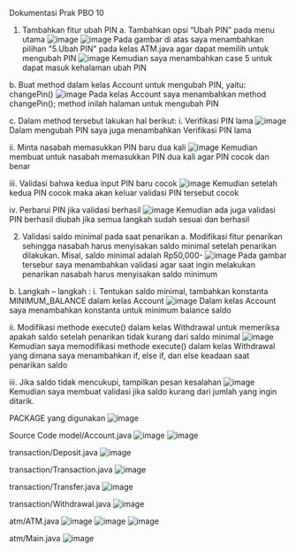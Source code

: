 Dokumentasi Prak PBO 10

1.	Tambahkan fitur ubah PIN
a.	Tambahkan opsi “Ubah PIN” pada menu utama
![image](https://github.com/user-attachments/assets/e40703a0-b51a-4ef3-a9f2-96ed9d0497e9)
![image](https://github.com/user-attachments/assets/f1d8d795-e013-4859-b854-cfef6cc8bb93)
Pada gambar di atas saya menambahkan pilihan "5.Ubah PIN" pada kelas ATM.java agar dapat memilih untuk mengubah PIN
![image](https://github.com/user-attachments/assets/bf5ea722-2999-4279-80e6-76d2f4b5599a)
Kemudian saya menambahkan case 5 untuk dapat masuk kehalaman ubah PIN

b.	Buat method dalam kelas Account untuk mengubah PIN, yaitu: changePin()
![image](https://github.com/user-attachments/assets/09acbbb6-057f-46d8-9d66-db4545b71ffa)
Pada kelas Account saya menambahkan method changePin(); method inilah halaman untuk mengubah PIN

c.	Dalam method tersebut lakukan hal berikut:
i.	Verifikasi PIN lama
![image](https://github.com/user-attachments/assets/4cb6d4bf-b19f-428d-8a8c-ae9bf26ca566)
Dalam mengubah PIN saya juga menambahkan Verifikasi PIN lama

ii.	Minta nasabah memasukkan PIN baru dua kali
![image](https://github.com/user-attachments/assets/c70779db-c7b1-41e2-93d7-fcd43af4e3c1)
Kemudian membuat untuk nasabah memasukkan PIN dua kali agar PIN cocok dan benar

iii.	Validasi bahwa kedua input PIN baru cocok
![image](https://github.com/user-attachments/assets/60cf9788-d959-49d4-8f96-4cf85722da06)
Kemudian setelah kedua PIN cocok maka akan keluar validasi PIN tersebut cocok

iv.	Perbarui PIN jika validasi berhasil
![image](https://github.com/user-attachments/assets/ebda45de-3cf9-4cfe-a80e-4799147c962a)
Kemudian ada juga validasi PIN berhasil diubah jika semua langkah sudah sesuai dan berhasil


2.	Validasi saldo minimal pada saat penarikan
a.	Modifikasi fitur penarikan sehingga nasabah harus menyisakan saldo minimal setelah penarikan dilakukan. Misal, saldo minimal adalah Rp50,000-
![image](https://github.com/user-attachments/assets/01f45daf-541b-4d05-939d-92c80c609a95)
Pada gambar tersebur saya menambahkan validasi agar saat ingin melakukan penarikan nasabah harus menyisakan saldo minimum

b.	Langkah – langkah :
i.	Tentukan saldo minimal, tambahkan konstanta MINIMUM_BALANCE dalam kelas Account 
![image](https://github.com/user-attachments/assets/bdc4b2c4-3bf1-492b-99af-9c7fc55cb833)
Dalam kelas Account saya menambahkan konstanta untuk minimum balance saldo

ii.	Modifikasi methode execute() dalam kelas Withdrawal untuk memeriksa apakah saldo setelah penarikan tidak kurang dari saldo minimal
![image](https://github.com/user-attachments/assets/f532e1de-f2c5-41e9-b55d-375aa9d199c2)
Kemudian saya memodifikasi methode execute() dalam kelas Withdrawal yang dimana saya menambahkan if, else if, dan else keadaan saat penarikan saldo

iii.	Jika saldo tidak mencukupi, tampilkan pesan kesalahan
![image](https://github.com/user-attachments/assets/6aa14dde-0463-4969-8969-0f7fea1da6a2)
Kemudian saya membuat validasi jika saldo kurang dari jumlah yang ingin ditarik.

PACKAGE yang digunakan
![image](https://github.com/user-attachments/assets/820f08f1-532a-4d92-8de4-a9a05725c487)

Source Code
model/Account.java
![image](https://github.com/user-attachments/assets/80c0e70e-11ec-4c28-8945-8272e0b65c9d)
![image](https://github.com/user-attachments/assets/53f7916b-98c1-45b5-a56f-1f2fe8e21f8f)

transaction/Deposit.java
![image](https://github.com/user-attachments/assets/b79160f7-7e28-40fd-91af-bf3e72c1370f)

transaction/Transaction.java
![image](https://github.com/user-attachments/assets/c05f2219-ff64-45d0-b6f7-5a5e22446b01)

transaction/Transfer.java
![image](https://github.com/user-attachments/assets/58f6342a-8c44-423a-9d12-235a48147719)

transaction/Withdrawal.java
![image](https://github.com/user-attachments/assets/a6b5490c-d684-48b2-a77a-84bfd9decab4)

atm/ATM.java
![image](https://github.com/user-attachments/assets/86a2f03f-b0ab-487e-ab25-1e392c71f99c)
![image](https://github.com/user-attachments/assets/2f1414fb-927f-4662-963d-2817f6a19b2d)
![image](https://github.com/user-attachments/assets/184b57fd-0119-4c0f-a50c-fa2d907ac58a)

atm/Main.java
![image](https://github.com/user-attachments/assets/388ff3d9-1747-4a26-8c8c-7c4344fd093f)
